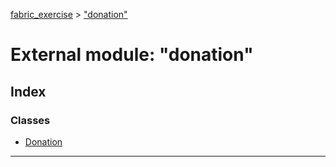 [fabric_exercise](../README.md) > ["donation"](../modules/_donation_.md)

# External module: "donation"

## Index

### Classes

* [Donation](../classes/_donation_.donation.md)

---

